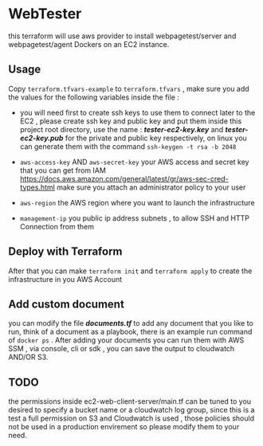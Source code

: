 # WebTester
this terraform will use aws provider to install webpagetest/server and webpagetest/agent Dockers on an EC2 instance.

## Usage 
Copy ` terraform.tfvars-example ` to ` terraform.tfvars ` , make sure you add the values for the following variables inside the file :

* you will need first to create ssh keys to use them to connect later to the EC2 , please create ssh key and public key and put them inside this project root directory, use the name : ***tester-ec2-key.key*** and ***tester-ec2-key.pub*** for the private and public key respectively, on linux you can generate them with the command ` ssh-keygen -t rsa -b 2048 `

* `aws-access-key` AND `aws-secret-key` your AWS access and secret key that you can get from IAM https://docs.aws.amazon.com/general/latest/gr/aws-sec-cred-types.html make sure you attach an administrator policy to your user

* `aws-region` the AWS region where you want to launch the infrastructure

* `management-ip`  you public ip address subnets , to allow SSH and HTTP Connection from them 

## Deploy with Terraform

After that you can make `terraform init` and `terraform apply` to create the infrastructure in you AWS Account

## Add custom document

you can modify the file ***documents.tf*** to add any document that you like to run, think of a document as a playbook, there is an example run command of ` docker ps ` .
After adding your documents you can run them with AWS SSM , via console, cli or sdk , you can save the output to cloudwatch AND/OR S3.

## TODO

the permissions inside ec2-web-client-server/main.tf can be tuned to you desired to specify a bucket name or a cloudwatch log group, since this is a test a full permission on S3 and Cloudwatch is used , those policies should not be used in a  production envirement so please modify them to your need. 